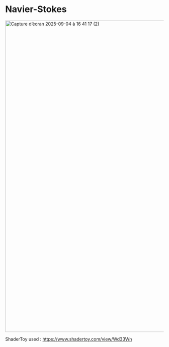 # Navier-Stokes


<img width="1910" height="991" alt="Capture d’écran 2025-09-04 à 16 41 17 (2)" src="https://github.com/user-attachments/assets/bb4e4231-36bd-4810-8082-523ed4b29f85" />


ShaderToy used : https://www.shadertoy.com/view/Wd33Wn 
